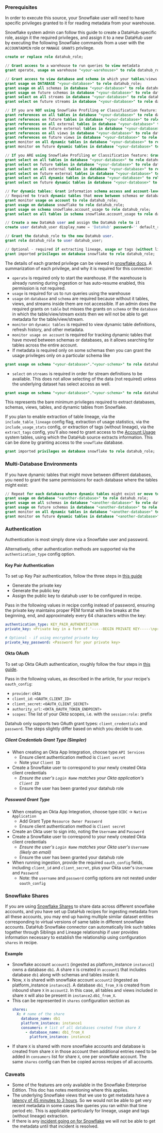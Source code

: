 ### Prerequisites

In order to execute this source, your Snowflake user will need to have specific privileges granted to it for reading metadata
from your warehouse.

Snowflake system admin can follow this guide to create a DataHub-specific role, assign it the required privileges, and assign it to a new DataHub user by executing the following Snowflake commands from a user with the `ACCOUNTADMIN` role or `MANAGE GRANTS` privilege.

```sql
create or replace role datahub_role;

// Grant access to a warehouse to run queries to view metadata
grant operate, usage on warehouse "<your-warehouse>" to role datahub_role;

// Grant access to view database and schema in which your tables/views exist
grant usage on DATABASE "<your-database>" to role datahub_role;
grant usage on all schemas in database "<your-database>" to role datahub_role;
grant usage on future schemas in database "<your-database>" to role datahub_role;
grant select on all streams in database "<your-database>" to role datahub_role;
grant select on future streams in database "<your-database>" to role datahub_role;

// If you are NOT using Snowflake Profiling or Classification feature: Grant references privileges to your tables and views
grant references on all tables in database "<your-database>" to role datahub_role;
grant references on future tables in database "<your-database>" to role datahub_role;
grant references on all external tables in database "<your-database>" to role datahub_role;
grant references on future external tables in database "<your-database>" to role datahub_role;
grant references on all views in database "<your-database>" to role datahub_role;
grant references on future views in database "<your-database>" to role datahub_role;
grant monitor on all dynamic tables in database "<your-database>" to role datahub_role;
grant monitor on future dynamic tables in database "<your-database>" to role datahub_role;

// If you ARE using Snowflake Profiling or Classification feature: Grant select privileges to your tables
grant select on all tables in database "<your-database>" to role datahub_role;
grant select on future tables in database "<your-database>" to role datahub_role;
grant select on all external tables in database "<your-database>" to role datahub_role;
grant select on future external tables in database "<your-database>" to role datahub_role;
grant select on all dynamic tables in database "<your-database>" to role datahub_role;
grant select on future dynamic tables in database "<your-database>" to role datahub_role;

// For dynamic tables: Grant information schema access and account-level monitoring
// Required to track dynamic tables that move between schemas or databases
grant monitor usage on account to role datahub_role;
grant usage on database snowflake to role datahub_role;
grant usage on schema snowflake.account_usage to role datahub_role;
grant select on all tables in schema snowflake.account_usage to role datahub_role;

// Create a new DataHub user and assign the DataHub role to it
create user datahub_user display_name = 'DataHub' password='' default_role = datahub_role default_warehouse = '<your-warehouse>';

// Grant the datahub_role to the new DataHub user.
grant role datahub_role to user datahub_user;

// Optional - required if extracting lineage, usage or tags (without lineage)
grant imported privileges on database snowflake to role datahub_role;
```

The details of each granted privilege can be viewed in [snowflake docs](https://docs.snowflake.com/en/user-guide/security-access-control-privileges.html). A summarization of each privilege, and why it is required for this connector:

- `operate` is required only to start the warehouse.
  If the warehouse is already running during ingestion or has auto-resume enabled,
  this permission is not required.
- `usage` is required for us to run queries using the warehouse
- `usage` on `database` and `schema` are required because without it tables, views, and streams inside them are not accessible. If an admin does the required grants on `table` but misses the grants on `schema` or the `database` in which the table/view/stream exists then we will not be able to get metadata for the table/view/stream.
- `monitor` on `dynamic tables` is required to view dynamic table definitions, refresh history, and other metadata.
- `monitor usage on account` is required for tracking dynamic tables that have moved between schemas or databases, as it allows searching for tables across the entire account.
- If metadata is required only on some schemas then you can grant the usage privileges only on a particular schema like

```sql
grant usage on schema "<your-database>"."<your-schema>" to role datahub_role;
```

- `select` on `streams` is required in order for stream definitions to be available. This does not allow selecting of the data (not required) unless the underlying dataset has select access as well.

```sql
grant usage on schema "<your-database>"."<your-schema>" to role datahub_role;
```

This represents the bare minimum privileges required to extract databases, schemas, views, tables, and dynamic tables from Snowflake.

If you plan to enable extraction of table lineage, via the `include_table_lineage` config flag, extraction of usage statistics, via the `include_usage_stats` config, or extraction of tags (without lineage), via the `extract_tags` config, you'll also need to grant access to the [Account Usage](https://docs.snowflake.com/en/sql-reference/account-usage.html) system tables, using which the DataHub source extracts information. This can be done by granting access to the `snowflake` database.

```sql
grant imported privileges on database snowflake to role datahub_role;
```

### Multi-Database Environments

If you have dynamic tables that might move between different databases, you need to grant the same permissions for each database where the tables might exist:

```sql
// Repeat for each database where dynamic tables might exist or move to
grant usage on database "<another-database>" to role datahub_role;
grant usage on all schemas in database "<another-database>" to role datahub_role;
grant usage on future schemas in database "<another-database>" to role datahub_role;
grant monitor on all dynamic tables in database "<another-database>" to role datahub_role;
grant monitor on future dynamic tables in database "<another-database>" to role datahub_role;
```

### Authentication

Authentication is most simply done via a Snowflake user and password.

Alternatively, other authentication methods are supported via the `authentication_type` config option.

#### Key Pair Authentication

To set up Key Pair authentication, follow the three steps in [this guide](https://docs.snowflake.com/en/user-guide/key-pair-auth#configuring-key-pair-authentication)

- Generate the private key
- Generate the public key
- Assign the public key to datahub user to be configured in recipe.

Pass in the following values in recipe config instead of password, ensuring the private key maintains proper PEM format with line breaks at the beginning, end, and approximately every 64 characters within the key:

```yml
authentication_type: KEY_PAIR_AUTHENTICATOR
private_key: <Private key in a form of '-----BEGIN PRIVATE KEY-----\nprivate-key\n-----END PRIVATE KEY-----'>

# Optional - if using encrypted private key
private_key_password: <Password for your private key>
```

#### Okta OAuth

To set up Okta OAuth authentication, roughly follow the four steps in [this guide](https://docs.snowflake.com/en/user-guide/oauth-okta).

Pass in the following values, as described in the article, for your recipe's `oauth_config`:

- `provider`: okta
- `client_id`: `<OAUTH_CLIENT_ID>`
- `client_secret`: `<OAUTH_CLIENT_SECRET>`
- `authority_url`: `<OKTA_OAUTH_TOKEN_ENDPOINT>`
- `scopes`: The list of your _Okta_ scopes, i.e. with the `session:role:` prefix

Datahub only supports two OAuth grant types: `client_credentials` and `password`.
The steps slightly differ based on which you decide to use.

##### Client Credentials Grant Type (Simpler)

- When creating an Okta App Integration, choose type `API Services`
  - Ensure client authentication method is `Client secret`
  - Note your `Client ID`
- Create a Snowflake user to correspond to your newly created Okta client credentials
  - _Ensure the user's `Login Name` matches your Okta application's `Client ID`_
  - Ensure the user has been granted your datahub role

##### Password Grant Type

- When creating an Okta App Integration, choose type `OIDC` -> `Native Application`
  - Add Grant Type `Resource Owner Password`
  - Ensure client authentication method is `Client secret`
- Create an Okta user to sign into, noting the `Username` and `Password`
- Create a Snowflake user to correspond to your newly created Okta client credentials
  - _Ensure the user's `Login Name` matches your Okta user's `Username` (likely an email)_
  - Ensure the user has been granted your datahub role
- When running ingestion, provide the required `oauth_config` fields,
  including `client_id` and `client_secret`, plus your Okta user's `Username` and `Password`
  - Note: the `username` and `password` config options are not nested under `oauth_config`

### Snowflake Shares

If you are using [Snowflake Shares](https://docs.snowflake.com/en/user-guide/data-sharing-provider) to share data across different snowflake accounts, and you have set up DataHub recipes for ingesting metadata from all these accounts, you may end up having multiple similar dataset entities corresponding to virtual versions of same table in different snowflake accounts. DataHub Snowflake connector can automatically link such tables together through Siblings and Lineage relationship if user provides information necessary to establish the relationship using configuration `shares` in recipe.

#### Example

- Snowflake account `account1` (ingested as platform_instance `instance1`) owns a database `db1`. A share `X` is created in `account1` that includes database `db1` along with schemas and tables inside it.
- Now, `X` is shared with snowflake account `account2` (ingested as platform_instance `instance2`). A database `db1_from_X` is created from inbound share `X` in `account2`. In this case, all tables and views included in share `X` will also be present in `instance2`.`db1_from_X`.
- This can be represented in `shares` configuration section as
  ```yaml
  shares:
    X: # name of the share
      database_name: db1
      platform_instance: instance1
      consumers: # list of all databases created from share X
        - database_name: db1_from_X
          platform_instance: instance2
  ```
- If share `X` is shared with more snowflake accounts and database is created from share `X` in those account then additional entries need to be added in `consumers` list for share `X`, one per snowflake account. The same `shares` config can then be copied across recipes of all accounts.

### Caveats

- Some of the features are only available in the Snowflake Enterprise Edition. This doc has notes mentioning where this applies.
- The underlying Snowflake views that we use to get metadata have a [latency of 45 minutes to 3 hours](https://docs.snowflake.com/en/sql-reference/account-usage.html#differences-between-account-usage-and-information-schema). So we would not be able to get very recent metadata in some cases like queries you ran within that time period etc. This is applicable particularly for lineage, usage and tags (without lineage) extraction.
- If there is any [incident going on for Snowflake](https://status.snowflake.com/) we will not be able to get the metadata until that incident is resolved.
